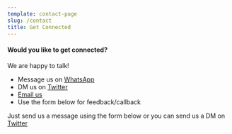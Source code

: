 ```yaml
---
template: contact-page
slug: /contact
title: Get Connected
---
```

#### Would you like to get connected?

We are happy to talk!

* Message us on [WhatsApp](wa.me/+353894899178)
* DM us on [Twitter](https://mobile.twitter.com/icpfi)
* <a href="mailto:icpfmail@gmail.com">Email us </a>
* Use the form below for feedback/callback

Just send us a message using the form below or you can send us a DM on [Twitter](https://twitter.com/stackrole)